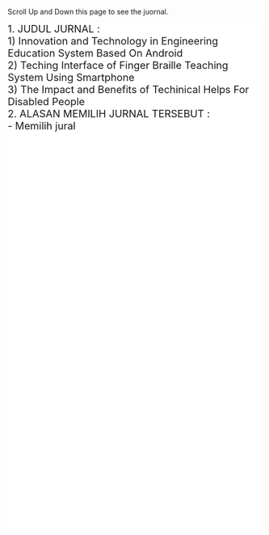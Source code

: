 <html>
<head>
<meta name="viewport" content="width=device-width, initial-scale=1">
<style>
.parallax {
    /* The image used */
    background-image: url("user.jpg");

    /* Set a specific height */
    min-height: 500px; 

    /* Create the parallax scrolling effect */
    background-attachment: fixed;
    background-position: center;
    background-repeat: no-repeat;
    background-size: cover;
}
</style>
</head>
<body>

<p>Scroll Up and Down this page to see the juornal.</p>

<div class="parallax"></div>

<div style="height:1000px;background-color:white;font-size:20px">
1. JUDUL JURNAL :<br>
   1) Innovation and Technology in Engineering Education System Based On Android<br>
   2) Teching Interface of Finger Braille Teaching System Using Smartphone<br>
   3) The Impact and Benefits of Techinical Helps For Disabled People<br> 
 2. ALASAN MEMILIH JURNAL TERSEBUT :<br>
    - Memilih jural 
</div>

</body>
</html>
